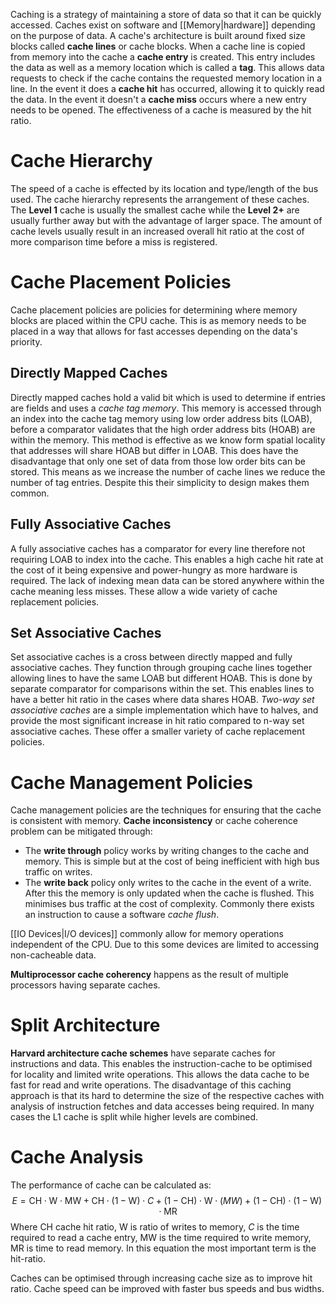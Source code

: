 Caching is a strategy of maintaining a store of data so that it can be quickly accessed. Caches exist on software and [[Memory|hardware]] depending on the purpose of data. A cache's architecture is built around fixed size blocks called **cache lines** or cache blocks. When a cache line is copied from memory into the cache a **cache entry** is created. This entry includes the data as well as a memory location which is called a **tag**. This allows data requests to check if the cache contains the requested memory location in a line. In the event it does a **cache hit** has occurred, allowing it to quickly read the data. In the event it doesn't a **cache miss** occurs where a new entry needs to be opened. The effectiveness of a cache is measured by the hit ratio.

# Cache Hierarchy
The speed of a cache is effected by its location and type/length of the bus used. The cache hierarchy represents the arrangement of these caches. The **Level 1** cache is usually the smallest cache while the **Level 2+** are usually further away but with the advantage of larger space. The amount of cache levels usually result in an increased overall hit ratio at the cost of more comparison time before a miss is registered. 

# Cache Placement Policies
Cache placement policies are policies for determining where memory blocks are placed within the CPU cache. This is as memory needs to be placed in a way that allows for fast accesses depending on the data's priority.

## Directly Mapped Caches
Directly mapped caches hold a valid bit which is used to determine if entries are fields and uses a *cache tag memory*. This memory is accessed through an index into the cache tag memory using low order address bits (LOAB), before a comparator validates that the high order address bits (HOAB) are within the memory. This method is effective as we know form spatial locality that addresses will share HOAB but differ in LOAB. This does have the disadvantage that only one set of data from those low order bits can be stored. This means as we increase the number of cache lines we reduce the number of tag entries. Despite this their simplicity to design makes them common.

## Fully Associative Caches
A fully associative caches has a comparator for every line therefore not requiring LOAB to index into the cache. This enables a high cache hit rate at the cost of it being expensive and power-hungry as more hardware is required. The lack of indexing mean data can be stored anywhere within the cache meaning less misses. These allow a wide variety of cache replacement policies.

## Set Associative Caches
Set associative caches is a cross between directly mapped and fully associative caches. They function through grouping cache lines together allowing lines to have the same LOAB but different HOAB. This is done by separate comparator for comparisons within the set. This enables lines to have a better hit ratio in the cases where data shares HOAB. *Two-way set associative caches* are a simple implementation which have to halves, and provide the most significant increase in hit ratio compared to n-way set associative caches. These offer a smaller variety of cache replacement policies.

# Cache Management Policies
Cache management policies are the techniques for ensuring that the cache is consistent with memory. **Cache inconsistency** or cache coherence problem can be mitigated through:
- The **write through** policy works by writing changes to the cache and memory. This is simple but at the cost of being inefficient with high bus traffic on writes.
- The **write back** policy only writes to the cache in the event of a write. After this the memory is only updated when the cache is flushed. This minimises bus traffic at the cost of complexity. Commonly there exists an instruction to cause a software *cache flush*.

[[IO Devices|I/O devices]] commonly allow for memory operations independent of the CPU. Due to this some devices are limited to accessing non-cacheable data.

**Multiprocessor cache coherency** happens as the result of multiple processors having separate caches. 

# Split Architecture
**Harvard architecture cache schemes** have separate caches for instructions and data. This enables the instruction-cache to be optimised for locality and limited write operations. This allows the data cache to be fast for read and write operations. The disadvantage of this caching approach is that its hard to determine the size of the respective caches with analysis of instruction fetches and data accesses being required. In many cases the L1 cache is split while higher levels are combined. 

# Cache Analysis
The performance of cache can be calculated as:
$$E=\text{CH}\cdot\text{W}\cdot\text{MW}+\text{CH}\cdot(1-\text{W})\cdot C+(1-\text{CH})\cdot\text{W}\cdot(MW)+(1-\text{CH})\cdot(1-\text{W})\cdot \text{MR}$$
Where $\text{CH}$ cache hit ratio, $\text{W}$ is ratio of writes to memory, $C$ is the time required to read a cache entry, $\text{MW}$ is the time required to write memory, $\text{MR}$ is time to read memory. In this equation the most important term is the hit-ratio. 

Caches can be optimised through increasing cache size as to improve hit ratio. Cache speed can be improved with faster bus speeds and bus widths. 